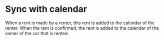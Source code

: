 # Sync with calendar

When a rent is made by a renter, this rent is added to the calendar of the renter. When the rent is confirmed, the rent is added to the calendar of the owner of the car that is rented.